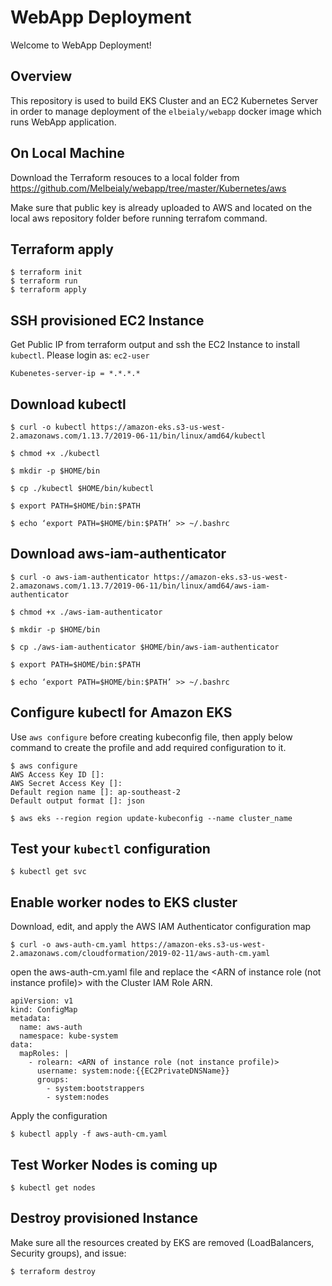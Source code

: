 # WebApp Deployment

Welcome to WebApp Deployment!

## Overview 
This repository is used to build EKS Cluster and an EC2 Kubernetes Server in order to manage deployment of the `elbeialy/webapp` docker image which runs WebApp application.

## On Local Machine 
Download the Terraform resouces to a local folder from https://github.com/Melbeialy/webapp/tree/master/Kubernetes/aws

Make sure that public key is already uploaded to AWS and located on the local aws repository folder before running terrafom command.

## Terraform apply
```
$ terraform init
$ terraform run
$ terraform apply
```

## SSH provisioned EC2 Instance
Get Public IP from terraform output and ssh the EC2 Instance to install `kubectl`. Please login as: `ec2-user`
```
Kubenetes-server-ip = *.*.*.*
```

## Download kubectl
```
$ curl -o kubectl https://amazon-eks.s3-us-west-2.amazonaws.com/1.13.7/2019-06-11/bin/linux/amd64/kubectl

$ chmod +x ./kubectl

$ mkdir -p $HOME/bin

$ cp ./kubectl $HOME/bin/kubectl

$ export PATH=$HOME/bin:$PATH

$ echo ‘export PATH=$HOME/bin:$PATH’ >> ~/.bashrc
```

## Download  aws-iam-authenticator
```
$ curl -o aws-iam-authenticator https://amazon-eks.s3-us-west-2.amazonaws.com/1.13.7/2019-06-11/bin/linux/amd64/aws-iam-authenticator

$ chmod +x ./aws-iam-authenticator

$ mkdir -p $HOME/bin

$ cp ./aws-iam-authenticator $HOME/bin/aws-iam-authenticator

$ export PATH=$HOME/bin:$PATH

$ echo ‘export PATH=$HOME/bin:$PATH’ >> ~/.bashrc
```

## Configure kubectl for Amazon EKS
Use `aws configure` before creating kubeconfig file, then apply below command to create the profile and add required configuration to it.
```
$ aws configure
AWS Access Key ID []:
AWS Secret Access Key []:
Default region name []: ap-southeast-2
Default output format []: json
```
```
$ aws eks --region region update-kubeconfig --name cluster_name
```

## Test your `kubectl` configuration
```
$ kubectl get svc
```

## Enable worker nodes to EKS cluster
Download, edit, and apply the AWS IAM Authenticator configuration map
```
$ curl -o aws-auth-cm.yaml https://amazon-eks.s3-us-west-2.amazonaws.com/cloudformation/2019-02-11/aws-auth-cm.yaml
```
open the aws-auth-cm.yaml file and replace the <ARN of instance role (not instance profile)> with the Cluster IAM Role ARN.
```
apiVersion: v1
kind: ConfigMap
metadata:
  name: aws-auth
  namespace: kube-system
data:
  mapRoles: |
    - rolearn: <ARN of instance role (not instance profile)>
      username: system:node:{{EC2PrivateDNSName}}
      groups:
        - system:bootstrappers
        - system:nodes
```
Apply the configuration
```
$ kubectl apply -f aws-auth-cm.yaml
```
## Test Worker Nodes is coming up
```
$ kubectl get nodes
```

## Destroy provisioned Instance
Make sure all the resources created by EKS are removed (LoadBalancers, Security groups), and issue:
```
$ terraform destroy
```